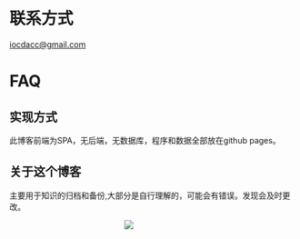 # 联系方式

iocdacc@gmail.com

# FAQ

## 实现方式

此博客前端为SPA，无后端，无数据库，程序和数据全部放在github pages。

## 关于这个博客

主要用于知识的归档和备份,大部分是自行理解的，可能会有错误。发现会及时更改。

<div style="margin: 0 auto;width: 100px;"><img src="/md/img/Saitama.jpg" /></div>